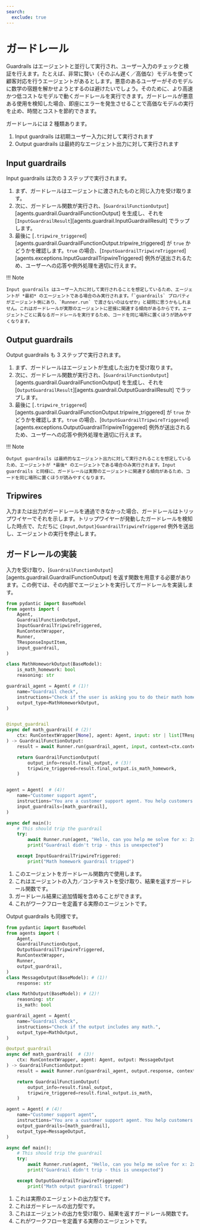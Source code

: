 ```yaml
---
search:
  exclude: true
---
```

# ガードレール

Guardrails はエージェントと並行して実行され、ユーザー入力のチェックと検証を行えます。たとえば、非常に賢い（そのぶん遅く／高価な）モデルを使って顧客対応を行うエージェントがあるとします。悪意のあるユーザーがそのモデルに数学の宿題を解かせようとするのは避けたいでしょう。そのために、より高速かつ低コストなモデルで動くガードレールを実行できます。ガードレールが悪意ある使用を検知した場合、即座にエラーを発生させることで高価なモデルの実行を止め、時間とコストを節約できます。

ガードレールには 2 種類あります。

1. Input guardrails は初期ユーザー入力に対して実行されます  
2. Output guardrails は最終的なエージェント出力に対して実行されます  

## Input guardrails

Input guardrails は次の 3 ステップで実行されます。

1. まず、ガードレールはエージェントに渡されたものと同じ入力を受け取ります。  
2. 次に、ガードレール関数が実行され、[`GuardrailFunctionOutput`][agents.guardrail.GuardrailFunctionOutput] を生成し、それを [`InputGuardrailResult`][agents.guardrail.InputGuardrailResult] でラップします。  
3. 最後に [`.tripwire_triggered`][agents.guardrail.GuardrailFunctionOutput.tripwire_triggered] が `true` かどうかを確認します。`true` の場合、[`InputGuardrailTripwireTriggered`][agents.exceptions.InputGuardrailTripwireTriggered] 例外が送出されるため、ユーザーへの応答や例外処理を適切に行えます。  

!!! Note

    Input guardrails はユーザー入力に対して実行されることを想定しているため、エージェントが *最初* のエージェントである場合のみ実行されます。「`guardrails` プロパティがエージェント側にあり、`Runner.run` で渡さないのはなぜか」と疑問に思うかもしれません。これはガードレールが実際のエージェントに密接に関連する傾向があるからです。エージェントごとに異なるガードレールを実行するため、コードを同じ場所に置くほうが読みやすくなります。

## Output guardrails

Output guardrails も 3 ステップで実行されます。

1. まず、ガードレールはエージェントが生成した出力を受け取ります。  
2. 次に、ガードレール関数が実行され、[`GuardrailFunctionOutput`][agents.guardrail.GuardrailFunctionOutput] を生成し、それを [`OutputGuardrailResult`][agents.guardrail.OutputGuardrailResult] でラップします。  
3. 最後に [`.tripwire_triggered`][agents.guardrail.GuardrailFunctionOutput.tripwire_triggered] が `true` かどうかを確認します。`true` の場合、[`OutputGuardrailTripwireTriggered`][agents.exceptions.OutputGuardrailTripwireTriggered] 例外が送出されるため、ユーザーへの応答や例外処理を適切に行えます。  

!!! Note

    Output guardrails は最終的なエージェント出力に対して実行されることを想定しているため、エージェントが *最後* のエージェントである場合のみ実行されます。Input guardrails と同様に、ガードレールは実際のエージェントに関連する傾向があるため、コードを同じ場所に置くほうが読みやすくなります。

## Tripwires

入力または出力がガードレールを通過できなかった場合、ガードレールはトリップワイヤーでそれを示します。トリップワイヤーが発動したガードレールを検知した時点で、ただちに `{Input,Output}GuardrailTripwireTriggered` 例外を送出し、エージェントの実行を停止します。

## ガードレールの実装

入力を受け取り、[`GuardrailFunctionOutput`][agents.guardrail.GuardrailFunctionOutput] を返す関数を用意する必要があります。この例では、その内部でエージェントを実行してガードレールを実装します。

```python
from pydantic import BaseModel
from agents import (
    Agent,
    GuardrailFunctionOutput,
    InputGuardrailTripwireTriggered,
    RunContextWrapper,
    Runner,
    TResponseInputItem,
    input_guardrail,
)

class MathHomeworkOutput(BaseModel):
    is_math_homework: bool
    reasoning: str

guardrail_agent = Agent( # (1)!
    name="Guardrail check",
    instructions="Check if the user is asking you to do their math homework.",
    output_type=MathHomeworkOutput,
)


@input_guardrail
async def math_guardrail( # (2)!
    ctx: RunContextWrapper[None], agent: Agent, input: str | list[TResponseInputItem]
) -> GuardrailFunctionOutput:
    result = await Runner.run(guardrail_agent, input, context=ctx.context)

    return GuardrailFunctionOutput(
        output_info=result.final_output, # (3)!
        tripwire_triggered=result.final_output.is_math_homework,
    )


agent = Agent(  # (4)!
    name="Customer support agent",
    instructions="You are a customer support agent. You help customers with their questions.",
    input_guardrails=[math_guardrail],
)

async def main():
    # This should trip the guardrail
    try:
        await Runner.run(agent, "Hello, can you help me solve for x: 2x + 3 = 11?")
        print("Guardrail didn't trip - this is unexpected")

    except InputGuardrailTripwireTriggered:
        print("Math homework guardrail tripped")
```

1. このエージェントをガードレール関数内で使用します。  
2. これはエージェントの入力／コンテキストを受け取り、結果を返すガードレール関数です。  
3. ガードレール結果に追加情報を含めることができます。  
4. これがワークフローを定義する実際のエージェントです。  

Output guardrails も同様です。

```python
from pydantic import BaseModel
from agents import (
    Agent,
    GuardrailFunctionOutput,
    OutputGuardrailTripwireTriggered,
    RunContextWrapper,
    Runner,
    output_guardrail,
)
class MessageOutput(BaseModel): # (1)!
    response: str

class MathOutput(BaseModel): # (2)!
    reasoning: str
    is_math: bool

guardrail_agent = Agent(
    name="Guardrail check",
    instructions="Check if the output includes any math.",
    output_type=MathOutput,
)

@output_guardrail
async def math_guardrail(  # (3)!
    ctx: RunContextWrapper, agent: Agent, output: MessageOutput
) -> GuardrailFunctionOutput:
    result = await Runner.run(guardrail_agent, output.response, context=ctx.context)

    return GuardrailFunctionOutput(
        output_info=result.final_output,
        tripwire_triggered=result.final_output.is_math,
    )

agent = Agent( # (4)!
    name="Customer support agent",
    instructions="You are a customer support agent. You help customers with their questions.",
    output_guardrails=[math_guardrail],
    output_type=MessageOutput,
)

async def main():
    # This should trip the guardrail
    try:
        await Runner.run(agent, "Hello, can you help me solve for x: 2x + 3 = 11?")
        print("Guardrail didn't trip - this is unexpected")

    except OutputGuardrailTripwireTriggered:
        print("Math output guardrail tripped")
```

1. これは実際のエージェントの出力型です。  
2. これはガードレールの出力型です。  
3. これはエージェントの出力を受け取り、結果を返すガードレール関数です。  
4. これがワークフローを定義する実際のエージェントです。